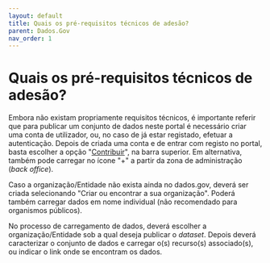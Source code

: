 ```yaml
---
layout: default
title: Quais os pré-requisitos técnicos de adesão?
parent: Dados.Gov
nav_order: 1
---
```


# Quais os pré-requisitos técnicos de adesão?

Embora não existam propriamente requisitos técnicos, é importante referir que para publicar um conjunto de dados neste portal é necessário criar uma conta de utilizador, ou, no caso de já estar registado, efetuar a autenticação. Depois de criada uma conta e de entrar com registo no portal, basta escolher a opção "[Contribuir](https://dados.gov.pt/pt/login?next=%2Fpt%2Fadmin%2Fdataset%2Fnew%2F)", na barra superior. Em alternativa, também pode carregar no ícone "+" a partir da zona de administração (_back office_).

Caso a organização/Entidade não exista ainda no dados.gov, deverá ser criada selecionando "Criar ou encontrar a sua organização". Poderá também carregar dados em nome individual (não recomendado para organismos públicos).

No processo de carregamento de dados, deverá escolher a organização/Entidade sob a qual deseja publicar o _dataset_. Depois deverá caracterizar o conjunto de dados e carregar o(s) recurso(s) associado(s), ou indicar o link onde se encontram os dados.


